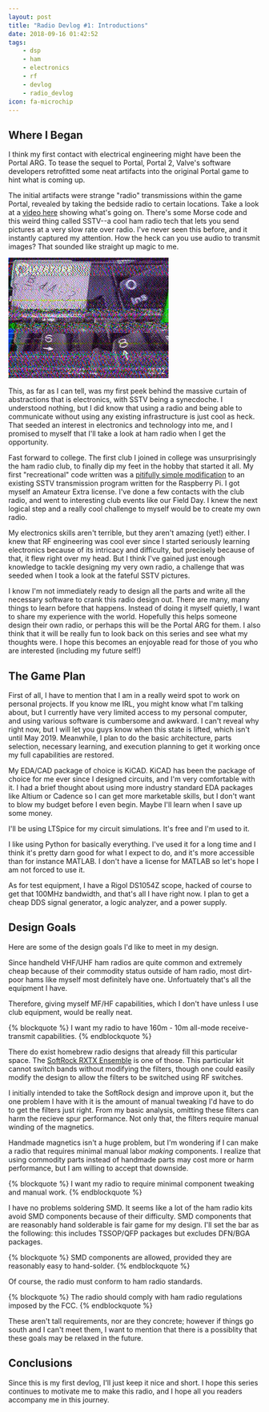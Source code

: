 ```yaml
---
layout: post
title: "Radio Devlog #1: Introductions"
date: 2018-09-16 01:42:52
tags: 
    - dsp
    - ham
    - electronics
    - rf
    - devlog
    - radio_devlog
icon: fa-microchip
---
```


## Where I Began

I think my first contact with electrical engineering might have been the Portal
ARG. To tease the sequel to Portal, Portal 2, Valve's software developers retrofitted 
some neat artifacts into the original Portal game to hint what is coming up. 

The initial artifacts were strange "radio" transmissions within the game Portal,
revealed by taking the bedside radio to certain locations. Take a look at a 
[video here](https://www.youtube.com/watch?v=91LB9ssE__k) showing what's going on.
There's some Morse code and this weird thing called SSTV--a cool ham radio tech
that lets you send pictures at a very slow rate over radio. I've never seen this
before, and it instantly captured my attention. How the heck can you use audio
to transmit images? That sounded like straight up magic to me.

![An SSTV image from the Portal ARG. This was encoded using audio.](/blob/pictures/Dinosaur2.png)

This, as far as I can tell, was my first peek behind the massive curtain of 
abstractions that is electronics, with SSTV being a synecdoche. I understood
nothing, but I did know that using a radio and being able to communicate without
using any existing infrastructure is just cool as heck. That seeded an interest
in electronics and technology into me, and I promised to myself that I'll take
a look at ham radio when I get the opportunity.

Fast forward to college. The first club I joined in college was unsurprisingly 
the ham radio club, to finally dip my feet in the hobby that started it all. 
My first "recreational" code written was a 
[pitifully simple modification](https://github.com/hatsunearu/pisstvpp)
to an existing SSTV transmission program written for the Raspberry Pi. 
I got myself an Amateur Extra license. I've done a few contacts with the club 
radio, and went to interesting club events like our Field Day.
I knew the next logical step and a really cool challenge to myself would be
to create my own radio.

My electronics skills aren't terrible, but they aren't amazing (yet!) either. I knew that
RF engineering was cool ever since I started seriously learning electronics because
of its intricacy and difficulty, but precisely because of that, it flew right over my head. 
But I think I've gained just enough knowledge to tackle designing my very own radio, 
a challenge that was seeded when I took a look at the fateful SSTV pictures.

I know I'm not immediately ready to design all the parts and write all the necessary
software to crank this radio design out. There are many, many things to learn 
before that happens. Instead of doing it myself quietly, I want to share my 
experience with the world. Hopefully this helps someone design their own radio, or
perhaps this will be the Portal ARG for them. I also think that it will be really
fun to look back on this series and see what my thoughts were. I hope this
becomes an enjoyable read for those of you who are interested (including my future self!)

## The Game Plan

First of all, I have to mention that I am in a really weird spot to work on 
personal projects. If you know me IRL, you might know what I'm talking about, but
I currently have very limited access to my personal computer, and using various 
software is cumbersome and awkward. I can't reveal why right now, but I will 
let you guys know when this state is lifted, which isn't until May 2019. 
Meanwhile, I plan to do the basic architecture, parts selection, necessary
learning, and execution planning to get it working once my full capabilities are 
restored. 

My EDA/CAD package of choice is KiCAD. KiCAD has been the package of choice
for me ever since I designed circuits, and I'm very comfortable with it.
I had a brief thought about using more industry standard EDA packages
like Altium or Cadence so I can get more marketable skills, but I don't want to 
blow my budget before I even begin. Maybe I'll learn when I save up some money.

I'll be using LTSpice for my circuit simulations. It's free and I'm used to it.

I like using Python for basically everything. I've used it for a long time and 
I think it's pretty darn good for what I expect to do, and it's more accessible
than for instance MATLAB. I don't have a license for MATLAB so let's hope I am not 
forced to use it. 

As for test equipment, I have a Rigol DS1054Z scope, hacked of course to get
that 100MHz bandwidth, and that's all I have right now. I plan to get a cheap 
DDS signal generator, a logic analyzer, and a power supply. 

## Design Goals

Here are some of the design goals I'd like to meet in my design.

Since handheld VHF/UHF ham radios are quite common and extremely cheap because of
their commodity status outside of ham radio, most dirt-poor hams like myself most 
definitely have one. Unfortuately that's all the equipment I have.

Therefore, giving myself MF/HF capabilities, which I don't have unless I use
club equipment, would be really neat. 

{% blockquote %}
I want my radio to have 160m - 10m all-mode receive-transmit capabilities.
{% endblockquote %}

There do exist homebrew radio designs that already fill this particular space. 
The [SoftRock RXTX Ensemble](http://fivedash.com/index.php?main_page=product_info&products_id=7)
is one of those. This particular kit cannot switch bands without modifying the filters, though
one could easily modify the design to allow the filters to be switched using
RF switches.

I initially intended to take the SoftRock design and improve upon it, but the 
one problem I have with it is the amount of manual tweaking I'd have to do to
get the filters just right. From my basic analysis, omitting these filters can
harm the recieve spur performance. Not only that, the filters require manual
winding of the magnetics. 

Handmade magnetics isn't a huge problem, but I'm wondering if I can make a radio 
that requires minimal manual labor *making* components. I realize that using 
commodity parts instead of handmade parts may cost more or harm performance,
but I am willing to accept that downside.

{% blockquote %}
I want my radio to require minimal component tweaking and manual work.
{% endblockquote %}

I have no problems soldering SMD. It seems like a lot of the ham radio kits
avoid SMD components because of their difficulty. SMD components that are 
reasonably hand solderable is fair game for my design. I'll set the bar as the
following: this includes TSSOP/QFP packages but excludes DFN/BGA packages. 

{% blockquote %}
SMD components are allowed, provided they are reasonably easy to hand-solder.
{% endblockquote %}

Of course, the radio must conform to ham radio standards.

{% blockquote %}
The radio should comply with ham radio regulations imposed by the FCC.
{% endblockquote %}

These aren't tall requirements, nor are they concrete; however if things go south and
I can't meet them, I want to mention that there is a possiblity that these 
goals may be relaxed in the future.

## Conclusions

Since this is my first devlog, I'll just keep it nice and short. I hope this 
series continues to motivate me to make this radio, and I hope all you readers
accompany me in this journey.